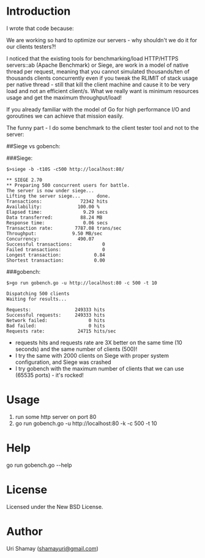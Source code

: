 Introduction
================

I wrote that code because:

We are working so hard to optimize our servers - why shouldn't we do it for our clients testers?!

I noticed that the existing tools for benchmarking/load HTTP/HTTPS servers::ab (Apache Benchmark) or Siege, are work in a model of native thread per request, meaning that you cannot simulated thousands/ten of thousands clients concurrently even if you tweak the RLIMIT of stack usage per native thread - still that kill the client machine and cause it to be very load and not an efficient client/s.
What we really want is minimum resources usage and get the maximum throughput/load!

If you already familiar with the model of Go for high performance I/O and goroutines we can achieve that mission easily.

The funny part - I do some benchmark to the client tester tool and not to the server:

##Siege vs gobench:

###Siege:

    $>siege -b -t10S -c500 http://localhost:80/
    
    ** SIEGE 2.70
    ** Preparing 500 concurrent users for battle.
    The server is now under siege...
    Lifting the server siege...      done.
    Transactions:		       72342 hits
    Availability:		      100.00 %
    Elapsed time:		        9.29 secs
    Data transferred:	       88.24 MB
    Response time:		        0.06 secs
    Transaction rate:	     7787.08 trans/sec
    Throughput:		        9.50 MB/sec
    Concurrency:		      490.07
    Successful transactions:           0
    Failed transactions:	           0
    Longest transaction:	        0.84
    Shortest transaction:	        0.00
    
###gobench:

    $>go run gobench.go -u http://localhost:80 -c 500 -t 10

    Dispatching 500 clients
    Waiting for results...

    Requests:                249333 hits
    Successful requests:     249333 hits
    Network failed:               0 hits
    Bad failed:                   0 hits
    Requests rate:            24715 hits/sec

* requests hits and requests rate are 3X better on the same time (10 seconds) and the same number of clients (500)!
* I try the same with 2000 clients on Siege with proper system configuration, and Siege was crashed
* I try gobench with the maximum number of clients that we can use (65535 ports) - it's rocked!


Usage
================

1. run some http server on port 80
2. go run gobench.go -u http://localhost:80 -k -c 500 -t 10


Help
================

go run gobench.go --help


License
================

Licensed under the New BSD License.


Author
================

Uri Shamay (shamayuri@gmail.com)
